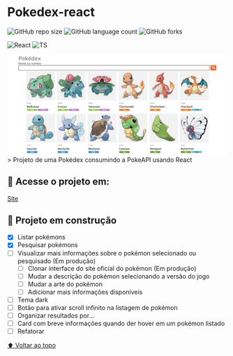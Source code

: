 # Pokedex-react

![GitHub repo size](https://img.shields.io/github/repo-size/thalesms2/pokedex-react?style=for-the-badge)
![GitHub language count](https://img.shields.io/github/languages/count/thalesms2/pokedex-react?style=for-the-badge)
![GitHub forks](https://img.shields.io/github/forks/thalesms2/pokedex-react?style=for-the-badge)

![React](https://img.shields.io/badge/-React-blue?style=for-the-badge)
![TS](https://img.shields.io/badge/-TS-blue?style=for-the-badge)


<img src="src/assets/readme-img.png" alt="exemplo imagem">
> Projeto de uma Pokédex consumindo a PokeAPI usando React


## 🚀 Acesse o projeto em:
[Site](https://pokedex-react-sigma.vercel.app/)
## 🚧 Projeto em construção
- [x] Listar pokémons
- [x] Pesquisar pokémons
- [ ] Visualizar mais informações sobre o pokémon selecionado ou pesquisado (Em produção)
    - [ ] Clonar interface do site oficial do pokémon (Em produção)
    - [ ] Mudar a descrição do pokémon selecionando a versão do jogo
    - [ ] Mudar a arte do pokémon
    - [ ] Adicionar mais informações disponíveis
- [ ] Tema dark
- [ ] Botão para ativar scroll infinito na listagem de pokémon
- [ ] Organizar resultados por...
- [ ] Card com breve informações quando der hover em um pokémon listado
- [ ] Refatorar

[⬆ Voltar ao topo](#Pokedex-react)<br>